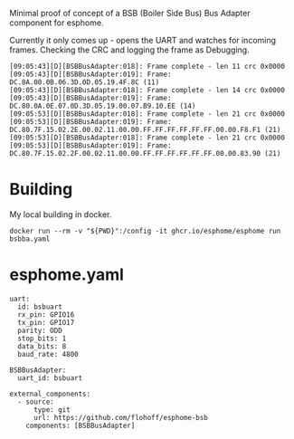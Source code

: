 
Minimal proof of concept of a BSB (Boiler Side Bus) Bus Adapter component
for esphome.

Currently it only comes up - opens the UART and watches for incoming frames. Checking
the CRC and logging the frame as Debugging.

    [09:05:43][D][BSBBusAdapter:018]: Frame complete - len 11 crc 0x0000
    [09:05:43][D][BSBBusAdapter:019]: Frame: DC.8A.00.0B.06.3D.0D.05.19.4F.8C (11)
    [09:05:43][D][BSBBusAdapter:018]: Frame complete - len 14 crc 0x0000
    [09:05:43][D][BSBBusAdapter:019]: Frame: DC.80.0A.0E.07.0D.3D.05.19.00.07.B9.10.EE (14)
    [09:05:53][D][BSBBusAdapter:018]: Frame complete - len 21 crc 0x0000
    [09:05:53][D][BSBBusAdapter:019]: Frame: DC.80.7F.15.02.2E.00.02.11.00.00.FF.FF.FF.FF.FF.FF.00.00.F8.F1 (21)
    [09:05:53][D][BSBBusAdapter:018]: Frame complete - len 21 crc 0x0000
    [09:05:53][D][BSBBusAdapter:019]: Frame: DC.80.7F.15.02.2F.00.02.11.00.00.FF.FF.FF.FF.FF.FF.00.00.83.90 (21)

Building
========

My local building in docker.

    docker run --rm -v "${PWD}":/config -it ghcr.io/esphome/esphome run bsbba.yaml

esphome.yaml
============

    uart:
      id: bsbuart
      rx_pin: GPIO16
      tx_pin: GPIO17
      parity: ODD
      stop_bits: 1
      data_bits: 8
      baud_rate: 4800
  
    BSBBusAdapter:
      uart_id: bsbuart
  
    external_components:
      - source:
          type: git
          url: https://github.com/flohoff/esphome-bsb
        components: [BSBBusAdapter]
